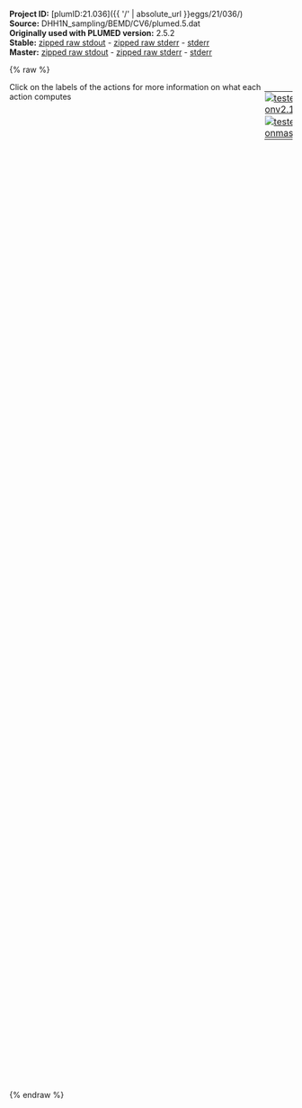 **Project ID:** [plumID:21.036]({{ '/' | absolute_url }}eggs/21/036/)  
**Source:** DHH1N_sampling/BEMD/CV6/plumed.5.dat  
**Originally used with PLUMED version:** 2.5.2  
**Stable:** [zipped raw stdout](plumed.5.dat.plumed.stdout.txt.zip) - [zipped raw stderr](plumed.5.dat.plumed.stderr.txt.zip) - [stderr](plumed.5.dat.plumed.stderr)  
**Master:** [zipped raw stdout](plumed.5.dat.plumed_master.stdout.txt.zip) - [zipped raw stderr](plumed.5.dat.plumed_master.stderr.txt.zip) - [stderr](plumed.5.dat.plumed_master.stderr)  

{% raw %}
<div style="width: 100%; float:left">
<div style="width: 90%; float:left" id="value_details_data/DHH1N_sampling/BEMD/CV6/plumed.5.dat"> Click on the labels of the actions for more information on what each action computes </div>
<div style="width: 10%; float:left"><table><tr><td style="padding:1px"><a href="plumed.5.dat.plumed.stderr"><img src="https://img.shields.io/badge/v2.10-passing-green.svg" alt="tested onv2.10" /></a></td></tr><tr><td style="padding:1px"><a href="plumed.5.dat.plumed_master.stderr"><img src="https://img.shields.io/badge/master-passing-green.svg" alt="tested onmaster" /></a></td></tr></table></div></div>
<pre style="width=97%;">
<span style="color:blue" class="comment">#RESTART</span>
<br/><span class="plumedtooltip" style="color:green">MOLINFO<span class="right">This command is used to provide information on the molecules that are present in your system. <a href="https://www.plumed.org/doc-master/user-doc/html/_m_o_l_i_n_f_o.html" style="color:green">More details</a><i></i></span></span> <span class="plumedtooltip">STRUCTURE<span class="right">a file in pdb format containing a reference structure<i></i></span></span>=Protein.pdb <span class="plumedtooltip">MOLTYPE<span class="right"> what kind of molecule is contained in the pdb file - usually not needed since protein/RNA/DNA are compatible<i></i></span></span>=protein

<span style="display:none;" id="data/DHH1N_sampling/BEMD/CV6/plumed.5.dat">The MOLINFO action with label <b></b> calculates something</span><span class="plumedtooltip" style="color:green">WHOLEMOLECULES<span class="right">This action is used to rebuild molecules that can become split by the periodic boundary conditions. <a href="https://www.plumed.org/doc-master/user-doc/html/_w_h_o_l_e_m_o_l_e_c_u_l_e_s.html" style="color:green">More details</a><i></i></span></span> <span class="plumedtooltip">ENTITY0<span class="right">the atoms that make up a molecule that you wish to align<i></i></span></span>=1-709

<span class="plumedtooltip" style="color:green">RANDOM_EXCHANGES<span class="right">Set random pattern for exchanges. <a href="https://www.plumed.org/doc-master/user-doc/html/_r_a_n_d_o_m__e_x_c_h_a_n_g_e_s.html" style="color:green">More details</a><i></i></span></span>
<br/><span id="data/DHH1N_sampling/BEMD/CV6/plumed.5.datcv6_short"><span id="data/DHH1N_sampling/BEMD/CV6/plumed.5.datdefcv6_short"><b name="data/DHH1N_sampling/BEMD/CV6/plumed.5.datcv6" onclick='showPath("data/DHH1N_sampling/BEMD/CV6/plumed.5.dat","data/DHH1N_sampling/BEMD/CV6/plumed.5.datcv6","data/DHH1N_sampling/BEMD/CV6/plumed.5.datcv6_shortcut","black")'>cv6</b><span style="display:none;" id="data/DHH1N_sampling/BEMD/CV6/plumed.5.datcv6_shortcut">The ANTIBETARMSD action with label <b>cv6</b> calculates the following quantities:<table  align="center" frame="void" width="95%" cellpadding="5%"><tr><td width="5%"><b> Quantity </b>  </td><td width="5%"><b> Type </b>  </td><td><b> Description </b> </td></tr><tr><td width="5%">cv6</td><td width="5%"><font color="black">scalar</font></td><td>if LESS_THAN is present the RMSD distance between each residue and the ideal antiparallel beta sheet.  If LESS_THAN is not present the number of residue segments where the structure is similar to an anti parallel beta sheet</td></tr></table></span>: <span class="plumedtooltip" style="color:green">ANTIBETARMSD<span class="right">Probe the antiparallel beta sheet content of your protein structure. This action is <a class="toggler" href='javascript:;' onclick='toggleDisplay("data/DHH1N_sampling/BEMD/CV6/plumed.5.datcv6");'>a shortcut</a> and it has <a class="toggler" href='javascript:;' onclick='toggleDisplay("data/DHH1N_sampling/BEMD/CV6/plumed.5.datdefcv6");'>hidden defaults</a>. <a href="https://www.plumed.org/doc-master/user-doc/html/_a_n_t_i_b_e_t_a_r_m_s_d.html">More details</a><i></i></span></span> <span class="plumedtooltip">RESIDUES<span class="right">this command is used to specify the set of residues that could conceivably form part of the secondary structure<i></i></span></span>=1-45 <span class="plumedtooltip">TYPE<span class="right"> the manner in which RMSD alignment is performed<i></i></span></span>=DRMSD <span class="plumedtooltip">R_0<span class="right">The r_0 parameter of the switching function<i></i></span></span>=0.08 <span class="plumedtooltip">NN<span class="right"> The n parameter of the switching function<i></i></span></span>=8 <span class="plumedtooltip">MM<span class="right"> The m parameter of the switching function<i></i></span></span>=12 <span class="plumedtooltip">NOPBC<span class="right"> ignore the periodic boundary conditions<i></i></span></span>
</span><span id="data/DHH1N_sampling/BEMD/CV6/plumed.5.datdefcv6_long" style="display:none;"><b name="data/DHH1N_sampling/BEMD/CV6/plumed.5.datcv6" onclick='showPath("data/DHH1N_sampling/BEMD/CV6/plumed.5.dat","data/DHH1N_sampling/BEMD/CV6/plumed.5.datcv6","data/DHH1N_sampling/BEMD/CV6/plumed.5.datcv6_shortcut","black")'>cv6</b>: <span class="plumedtooltip" style="color:green">ANTIBETARMSD<span class="right">Probe the antiparallel beta sheet content of your protein structure. This action is <a class="toggler" href='javascript:;' onclick='toggleDisplay("data/DHH1N_sampling/BEMD/CV6/plumed.5.datcv6");'>a shortcut</a> and uses the <a class="toggler" href='javascript:;' onclick='toggleDisplay("data/DHH1N_sampling/BEMD/CV6/plumed.5.datdefcv6");'>defaults shown here</a>. <a href="https://www.plumed.org/doc-master/user-doc/html/_a_n_t_i_b_e_t_a_r_m_s_d.html">More details</a><i></i></span></span> <span class="plumedtooltip">RESIDUES<span class="right">this command is used to specify the set of residues that could conceivably form part of the secondary structure<i></i></span></span>=1-45 <span class="plumedtooltip">TYPE<span class="right"> the manner in which RMSD alignment is performed<i></i></span></span>=DRMSD <span class="plumedtooltip">R_0<span class="right">The r_0 parameter of the switching function<i></i></span></span>=0.08 <span class="plumedtooltip">NN<span class="right"> The n parameter of the switching function<i></i></span></span>=8 <span class="plumedtooltip">MM<span class="right"> The m parameter of the switching function<i></i></span></span>=12 <span class="plumedtooltip">NOPBC<span class="right"> ignore the periodic boundary conditions<i></i></span></span>  <span class="plumedtooltip">D_0<span class="right"> The d_0 parameter of the switching function<i></i></span></span>=0.0 <span class="plumedtooltip">STYLE<span class="right"> Antiparallel beta sheets can either form in a single chain or from a pair of chains<i></i></span></span>=all
</span></span><span id="data/DHH1N_sampling/BEMD/CV6/plumed.5.datcv6_long" style="display:none;"><span style="color:blue" class="comment"># PLUMED interprets the command:
</span><span class="toggler" style="color:red" onclick='toggleDisplay("data/DHH1N_sampling/BEMD/CV6/plumed.5.datcv6")'># cv6: ANTIBETARMSD RESIDUES=1-45 TYPE=DRMSD R_0=0.08 NN=8 MM=12 NOPBC</span>
<span style="color:blue" class="comment"># as follows (Click the red comment above to revert to the short version of the input):</span>
<b name="data/DHH1N_sampling/BEMD/CV6/plumed.5.datcv6_rmsd" onclick='showPath("data/DHH1N_sampling/BEMD/CV6/plumed.5.dat","data/DHH1N_sampling/BEMD/CV6/plumed.5.datcv6_rmsd","data/DHH1N_sampling/BEMD/CV6/plumed.5.datcv6_rmsd","blue")'>cv6_rmsd</b><span style="display:none;" id="data/DHH1N_sampling/BEMD/CV6/plumed.5.datcv6_rmsd">The SECONDARY_STRUCTURE_RMSD action with label <b>cv6_rmsd</b> calculates the following quantities:<table  align="center" frame="void" width="95%" cellpadding="5%"><tr><td width="5%"><b> Quantity </b>  </td><td width="5%"><b> Type </b>  </td><td><b> Description </b> </td></tr><tr><td width="5%">cv6_rmsd</td><td width="5%"><font color="blue">vector</font></td><td>a vector containing the rmsd distance between each of the residue segments and the reference structure</td></tr></table></span>: <span class="plumedtooltip" style="color:green">SECONDARY_STRUCTURE_RMSD<span class="right">Calclulate the distance between segments of a protein and a reference structure of interest <a href="https://www.plumed.org/doc-master/user-doc/html/_s_e_c_o_n_d_a_r_y__s_t_r_u_c_t_u_r_e__r_m_s_d.html" style="color:green">More details</a><i></i></span></span> <span class="plumedtooltip">BONDLENGTH<span class="right">the length to use for bonds<i></i></span></span>=0.17 <span class="plumedtooltip">ATOMS<span class="right">this is the full list of atoms that we are investigating<i></i></span></span>=1,5,7,8,9,10,12,14,19,20,21,23,25,38,39,40,42,44,52,53,54,56,58,66,67,68,70,72,80,81,82,84,86,100,101,102,104,106,114,115,116,118,120,128,129,130,132,134,142,143,144,146,148,156,157,158,160,162,170,171,172,174,176,181,182,183,185,187,195,196,197,199,201,209,210,211,213,215,221,222,223,225,227,240,241,242,244,246,252,253,254,256,258,276,277,278,280,282,288,289,290,292,294,312,313,314,316,318,334,335,336,338,340,348,349,350,352,354,358,359,360,362,364,377,378,379,381,383,391,392,393,395,397,410,411,412,416,418,424,425,426,428,430,446,447,448,450,452,468,469,470,472,474,480,481,482,484,486,494,495,496,498,500,518,519,520,524,526,532,533,534,536,538,549,550,551,553,555,563,564,565,567,569,575,576,577,579,581,587,588,589,591,593,603,604,605,607,609,622,623,624,626,628,636,637,638,640,642,650,651,652,654,656,672,673,674,676,678,679,680,681,683,685,693,694 <span class="plumedtooltip">TYPE<span class="right"> the manner in which RMSD alignment is performed<i></i></span></span>=DRMSD <span class="plumedtooltip">NOPBC<span class="right"> ignore the periodic boundary conditions<i></i></span></span> <span class="plumedtooltip">SEGMENT1<span class="right">this is the lists of atoms in the segment that are being considered<i></i></span></span>=0,1,2,3,4,5,6,7,8,9,10,11,12,13,14,25,26,27,28,29,30,31,32,33,34,35,36,37,38,39 <span class="plumedtooltip">SEGMENT2<span class="right">this is the lists of atoms in the segment that are being considered<i></i></span></span>=0,1,2,3,4,5,6,7,8,9,10,11,12,13,14,30,31,32,33,34,35,36,37,38,39,40,41,42,43,44 <span class="plumedtooltip">SEGMENT3<span class="right">this is the lists of atoms in the segment that are being considered<i></i></span></span>=0,1,2,3,4,5,6,7,8,9,10,11,12,13,14,35,36,37,38,39,40,41,42,43,44,45,46,47,48,49 <span class="plumedtooltip">SEGMENT4<span class="right">this is the lists of atoms in the segment that are being considered<i></i></span></span>=0,1,2,3,4,5,6,7,8,9,10,11,12,13,14,40,41,42,43,44,45,46,47,48,49,50,51,52,53,54 <span class="plumedtooltip">SEGMENT5<span class="right">this is the lists of atoms in the segment that are being considered<i></i></span></span>=0,1,2,3,4,5,6,7,8,9,10,11,12,13,14,45,46,47,48,49,50,51,52,53,54,55,56,57,58,59 <span class="plumedtooltip">STRUCTURE1<span class="right">the reference structure<i></i></span></span>=2.263,-3.795,1.722,2.493,-2.426,2.263,3.847,-1.838,1.761,1.301,-1.517,1.921,0.852,-1.504,0.739,0.818,-0.738,2.917,-0.299,0.243,2.748,-1.421,-0.076,3.757,0.273,1.68,2.854,0.902,1.993,3.888,0.119,2.532,1.813,0.683,3.916,1.68,1.58,3.94,0.395,-0.394,5.011,1.63,-1.459,4.814,0.982,-2.962,3.559,-1.359,-2.439,2.526,-2.287,-1.189,3.006,-3.087,-2.081,1.231,-1.52,-1.524,1.324,-0.409,-2.326,0.037,-2.095,-1.858,-1.269,-1.554,-3.053,-2.199,-1.291,-0.869,-1.949,-2.512,-1.255,-2.07,-3.71,0.326,-2.363,-2.072,1.405,-2.992,-2.872,2.699,-2.129,-2.917,1.745,-4.399,-2.33,1.899,-4.545,-1.102     <span style="color:blue" class="comment"># Action input conctinues with 736 further SEGMENTn keywords, </span>
<b name="data/DHH1N_sampling/BEMD/CV6/plumed.5.datcv6_lt" onclick='showPath("data/DHH1N_sampling/BEMD/CV6/plumed.5.dat","data/DHH1N_sampling/BEMD/CV6/plumed.5.datcv6_lt","data/DHH1N_sampling/BEMD/CV6/plumed.5.datcv6_lt","blue")'>cv6_lt</b><span style="display:none;" id="data/DHH1N_sampling/BEMD/CV6/plumed.5.datcv6_lt">The LESS_THAN action with label <b>cv6_lt</b> calculates the following quantities:<table  align="center" frame="void" width="95%" cellpadding="5%"><tr><td width="5%"><b> Quantity </b>  </td><td width="5%"><b> Type </b>  </td><td><b> Description </b> </td></tr><tr><td width="5%">cv6_lt</td><td width="5%"><font color="blue">vector</font></td><td>the vector obtained by doing an element-wise application of a function that is one if the input is less than a threshold to the input vectors</td></tr></table></span>: <span class="plumedtooltip" style="color:green">LESS_THAN<span class="right">Use a switching function to determine how many of the input variables are less than a certain cutoff. <a href="https://www.plumed.org/doc-master/user-doc/html/_l_e_s_s__t_h_a_n.html" style="color:green">More details</a><i></i></span></span> <span class="plumedtooltip">ARG<span class="right">the values input to this function<i></i></span></span>=<b name="data/DHH1N_sampling/BEMD/CV6/plumed.5.datcv6_rmsd">cv6_rmsd</b> <span class="plumedtooltip">SWITCH<span class="right">This keyword is used if you want to employ an alternative to the continuous swiching function defined above<i></i></span></span>={RATIONAL R_0=0.08 D_0=0.0 NN=8 MM=12}
<b name="data/DHH1N_sampling/BEMD/CV6/plumed.5.datcv6" onclick='showPath("data/DHH1N_sampling/BEMD/CV6/plumed.5.dat","data/DHH1N_sampling/BEMD/CV6/plumed.5.datcv6","data/DHH1N_sampling/BEMD/CV6/plumed.5.datcv6","black")'>cv6</b><span style="display:none;" id="data/DHH1N_sampling/BEMD/CV6/plumed.5.datcv6">The SUM action with label <b>cv6</b> calculates the following quantities:<table  align="center" frame="void" width="95%" cellpadding="5%"><tr><td width="5%"><b> Quantity </b>  </td><td width="5%"><b> Type </b>  </td><td><b> Description </b> </td></tr><tr><td width="5%">cv6</td><td width="5%"><font color="black">scalar</font></td><td>the sum of all the elements in the input vector</td></tr></table></span>: <span class="plumedtooltip" style="color:green">SUM<span class="right">Calculate the sum of the arguments <a href="https://www.plumed.org/doc-master/user-doc/html/_s_u_m.html" style="color:green">More details</a><i></i></span></span> <span class="plumedtooltip">ARG<span class="right">the values input to this function<i></i></span></span>=<b name="data/DHH1N_sampling/BEMD/CV6/plumed.5.datcv6_lt">cv6_lt</b> <span class="plumedtooltip">PERIODIC<span class="right">if the output of your function is periodic then you should specify the periodicity of the function<i></i></span></span>=NO
<span style="color:blue"># --- End of included input --- </span></span><br/><b name="data/DHH1N_sampling/BEMD/CV6/plumed.5.datlwall" onclick='showPath("data/DHH1N_sampling/BEMD/CV6/plumed.5.dat","data/DHH1N_sampling/BEMD/CV6/plumed.5.datlwall","data/DHH1N_sampling/BEMD/CV6/plumed.5.datlwall","black")'>lwall</b><span style="display:none;" id="data/DHH1N_sampling/BEMD/CV6/plumed.5.datlwall">The LOWER_WALLS action with label <b>lwall</b> calculates the following quantities:<table  align="center" frame="void" width="95%" cellpadding="5%"><tr><td width="5%"><b> Quantity </b>  </td><td width="5%"><b> Type </b>  </td><td><b> Description </b> </td></tr><tr><td width="5%">lwall.bias</td><td width="5%"><font color="black">scalar</font></td><td>the instantaneous value of the bias potential</td></tr><tr><td width="5%">lwall.force2</td><td width="5%"><font color="black">scalar</font></td><td>the instantaneous value of the squared force due to this bias potential</td></tr></table></span>: <span class="plumedtooltip" style="color:green">LOWER_WALLS<span class="right">Defines a wall for the value of one or more collective variables, <a href="https://www.plumed.org/doc-master/user-doc/html/_l_o_w_e_r__w_a_l_l_s.html" style="color:green">More details</a><i></i></span></span> <span class="plumedtooltip">ARG<span class="right">the arguments on which the bias is acting<i></i></span></span>=<b name="data/DHH1N_sampling/BEMD/CV6/plumed.5.datcv6">cv6</b> <span class="plumedtooltip">AT<span class="right">the positions of the wall<i></i></span></span>=0.0 <span class="plumedtooltip">KAPPA<span class="right">the force constant for the wall<i></i></span></span>=30.0
<b name="data/DHH1N_sampling/BEMD/CV6/plumed.5.datuwall" onclick='showPath("data/DHH1N_sampling/BEMD/CV6/plumed.5.dat","data/DHH1N_sampling/BEMD/CV6/plumed.5.datuwall","data/DHH1N_sampling/BEMD/CV6/plumed.5.datuwall","black")'>uwall</b><span style="display:none;" id="data/DHH1N_sampling/BEMD/CV6/plumed.5.datuwall">The UPPER_WALLS action with label <b>uwall</b> calculates the following quantities:<table  align="center" frame="void" width="95%" cellpadding="5%"><tr><td width="5%"><b> Quantity </b>  </td><td width="5%"><b> Type </b>  </td><td><b> Description </b> </td></tr><tr><td width="5%">uwall.bias</td><td width="5%"><font color="black">scalar</font></td><td>the instantaneous value of the bias potential</td></tr><tr><td width="5%">uwall.force2</td><td width="5%"><font color="black">scalar</font></td><td>the instantaneous value of the squared force due to this bias potential</td></tr></table></span>: <span class="plumedtooltip" style="color:green">UPPER_WALLS<span class="right">Defines a wall for the value of one or more collective variables, <a href="https://www.plumed.org/doc-master/user-doc/html/_u_p_p_e_r__w_a_l_l_s.html" style="color:green">More details</a><i></i></span></span> <span class="plumedtooltip">ARG<span class="right">the arguments on which the bias is acting<i></i></span></span>=<b name="data/DHH1N_sampling/BEMD/CV6/plumed.5.datcv6">cv6</b> <span class="plumedtooltip">AT<span class="right">the positions of the wall<i></i></span></span>=9.0 <span class="plumedtooltip">KAPPA<span class="right">the force constant for the wall<i></i></span></span>=30.0

<b name="data/DHH1N_sampling/BEMD/CV6/plumed.5.datmetad" onclick='showPath("data/DHH1N_sampling/BEMD/CV6/plumed.5.dat","data/DHH1N_sampling/BEMD/CV6/plumed.5.datmetad","data/DHH1N_sampling/BEMD/CV6/plumed.5.datmetad","black")'>metad</b><span style="display:none;" id="data/DHH1N_sampling/BEMD/CV6/plumed.5.datmetad">The METAD action with label <b>metad</b> calculates the following quantities:<table  align="center" frame="void" width="95%" cellpadding="5%"><tr><td width="5%"><b> Quantity </b>  </td><td width="5%"><b> Type </b>  </td><td><b> Description </b> </td></tr><tr><td width="5%">metad.bias</td><td width="5%"><font color="black">scalar</font></td><td>the instantaneous value of the bias potential</td></tr></table></span>: <span class="plumedtooltip" style="color:green">METAD<span class="right">Used to performed metadynamics on one or more collective variables. <a href="https://www.plumed.org/doc-master/user-doc/html/_m_e_t_a_d.html" style="color:green">More details</a><i></i></span></span> <span class="plumedtooltip">ARG<span class="right">the labels of the scalars on which the bias will act<i></i></span></span>=<b name="data/DHH1N_sampling/BEMD/CV6/plumed.5.datcv6">cv6</b> <span class="plumedtooltip">PACE<span class="right">the frequency for hill addition<i></i></span></span>=2500 <span class="plumedtooltip">HEIGHT<span class="right">the heights of the Gaussian hills<i></i></span></span>=0.3 <span class="plumedtooltip">SIGMA<span class="right">the widths of the Gaussian hills<i></i></span></span>=0.1 <span class="plumedtooltip">FILE<span class="right"> a file in which the list of added hills is stored<i></i></span></span>=HILLS <span class="plumedtooltip">GRID_MIN<span class="right">the lower bounds for the grid<i></i></span></span>=0.0 <span class="plumedtooltip">GRID_MAX<span class="right">the upper bounds for the grid<i></i></span></span>=30.0 <span class="plumedtooltip">GRID_SPACING<span class="right">the approximate grid spacing (to be used as an alternative or together with GRID_BIN)<i></i></span></span>=0.025

<span class="plumedtooltip" style="color:green">PRINT<span class="right">Print quantities to a file. <a href="https://www.plumed.org/doc-master/user-doc/html/_p_r_i_n_t.html" style="color:green">More details</a><i></i></span></span> <span class="plumedtooltip">STRIDE<span class="right"> the frequency with which the quantities of interest should be output<i></i></span></span>=10 <span class="plumedtooltip">ARG<span class="right">the labels of the values that you would like to print to the file<i></i></span></span>=<b name="data/DHH1N_sampling/BEMD/CV6/plumed.5.datcv6">cv6</b>,<b name="data/DHH1N_sampling/BEMD/CV6/plumed.5.datmetad">metad.bias</b>,<b name="data/DHH1N_sampling/BEMD/CV6/plumed.5.datuwall">uwall.bias</b>,<b name="data/DHH1N_sampling/BEMD/CV6/plumed.5.datlwall">lwall.bias</b> <span class="plumedtooltip">FILE<span class="right">the name of the file on which to output these quantities<i></i></span></span>=COLVAR
<span style="color:blue" class="comment">#PRINT STRIDE=10 ARG=cv6,metad.bias FILE=COLVAR</span>
</pre>
{% endraw %}
